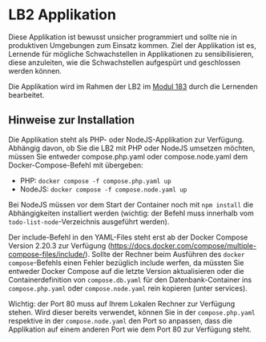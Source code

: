 # LB2 Applikation
Diese Applikation ist bewusst unsicher programmiert und sollte nie in produktiven Umgebungen zum Einsatz kommen. Ziel der Applikation ist es, Lernende für mögliche Schwachstellen in Applikationen zu sensibilisieren, diese anzuleiten, wie die Schwachstellen aufgespürt und geschlossen werden können.

Die Applikation wird im Rahmen der LB2 im [Modul 183](https://gitlab.com/ch-tbz-it/Stud/m183/m183) durch die Lernenden bearbeitet.

## Hinweise zur Installation
Die Applikation steht als PHP- oder NodeJS-Applikation zur Verfügung. Abhängig davon, ob Sie die LB2 mit PHP oder NodeJS umsetzen möchten, müssen Sie entweder compose.php.yaml oder compose.node.yaml dem Docker-Compose-Befehl mit übergeben:
* PHP: `docker compose -f compose.php.yaml up`
* NodeJS: `docker compose -f compose.node.yaml up`

Bei NodeJS müssen vor dem Start der Container noch mit `npm install` die Abhängigkeiten installiert werden (wichtig: der Befehl muss innerhalb vom `todo-list-node`-Verzeichnis ausgeführt werden).

Der include-Befehl in den YAML-Files steht erst ab der Docker Compose Version 2.20.3 zur Verfügung (https://docs.docker.com/compose/multiple-compose-files/include/). Sollte der Rechner beim Ausführen des `docker compose`-Befehls einen Fehler bezüglich include werfen, da müssten Sie entweder Docker Compose auf die letzte Version aktualisieren oder die Containerdefinition von `compose.db.yaml` für den Datenbank-Container ins `compose.php.yaml` oder `compose.node.yaml` rein kopieren (unter services).

Wichtig: der Port 80 muss auf Ihrem Lokalen Rechner zur Verfügung stehen. Wird dieser bereits verwendet, können Sie in der `compose.php.yaml` respektive in der `compose.node.yaml` den Port so anpassen, dass die Applikation auf einem anderen Port wie dem Port 80 zur Verfügung steht.
